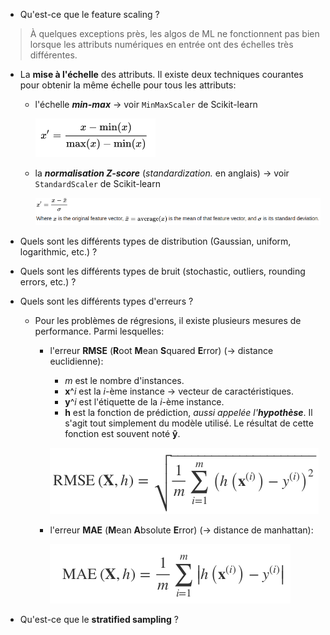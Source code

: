 - Qu'est-ce que le feature scaling ?

> À quelques exceptions près, les algos de ML ne fonctionnent pas bien lorsque les attributs numériques en entrée ont des échelles très différentes.

  * La **mise à l'échelle** des attributs. Il existe deux techniques courantes pour obtenir la même échelle pour tous les attributs:
    + l'échelle **_min-max_** &rarr; voir `MinMaxScaler` de Scikit-learn
  
      ![`MinMaxScaler`](images/MinMaxScaler.png)
  
    + la **_normalisation Z-score_** (_standardization._ en anglais) &rarr; voir `StandardScaler` de Scikit-learn

      ![Standardization Z-score](images/Standardization_Z-score.png)

- Quels sont les différents types de distribution (Gaussian, uniform, logarithmic, etc.) ?
- Quels sont les différents types de bruit (stochastic, outliers, rounding errors, etc.) ? 
- Quels sont les différents types d'erreurs ?
  * Pour les problèmes de régresions, il existe plusieurs mesures de performance. Parmi lesquelles:
    + l'erreur **RMSE** (**R**oot **M**ean **S**quared **E**rror) (&rarr; distance euclidienne):
      - _m_ est le nombre d'instances.
      - **x**^_i_ est la _i_-ème instance &rarr; vecteur de caractéristiques.  
      - **y**^_i_ est l'étiquette de la _i_-ème instance.
      - **h** est la fonction de prédiction, _aussi appelée l'**hypothèse**_. Il s'agit tout simplement du modèle utilisé. Le résultat de cette fonction est souvent noté **ŷ**.
    
      ![RMSE formula](images/RMSE.png)
    
    + l'erreur **MAE** (**M**ean **A**bsolute **E**rror) (&rarr; distance de manhattan):
    
      ![MAE formula](images/MAE.png)

- Qu'est-ce que le **stratified sampling** ?